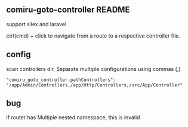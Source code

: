 ## comiru-goto-controller README

support silex and laravel

ctrl(cmd) + click to navigate from a route to a respective controller file.

## config

scan controllers dir, Separate multiple configurations using commas (,)

```
"comiru_goto_controller.pathControllers": "/app/Admin/Controllers,/app/Http/Controllers,/src/App/Controller"
```

## bug

if router has Multiple nested namespace, this is invalid



